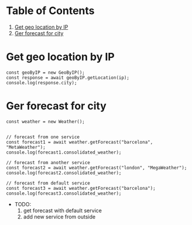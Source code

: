 
# Table of Contents

1.  [Get geo location by IP](#org4245ebb)
2.  [Ger forecast for city](#org6199fee)


<a id="org4245ebb"></a>

# Get geo location by IP

    const geoByIP = new GeoByIP();
    const response = await geoByIP.getLocation(ip);
    console.log(response.city);


<a id="org6199fee"></a>

# Ger forecast for city


    const weather = new Weather();


    // forecast from one service
    const forecast1 = await weather.getForecast("barcelona", "MetaWeather");
    console.log(forecast1.consolidated_weather);

    // forecast from another service
    const forecast2 = await weather.getForecast("london", "MegaWeather");
    console.log(forecast2.consolidated_weather);

    // forecast from default service
    const forecast3 = await weather.getForecast("barcelona");
    console.log(forecast3.consolidated_weather);

-   TODO:
    1.  get forecast with default service
    2.  add new service from outside
